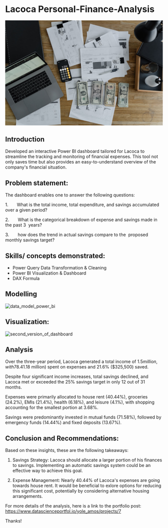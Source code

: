# Lacoca Personal-Finance-Analysis

![](personal_finance_image.jpg)


## Introduction

Developed an interactive Power BI dashboard tailored for Lacoca to streamline the tracking and monitoring of financial expenses.
This tool not only saves time but also provides an easy-to-understand overview of the company's financial situation.


## Problem statement:

The dashboard enables one to answer the following questions:

1.       What is the total income, total expenditure, and savings accumulated over a given period? 

2.       What is the categorical breakdown of expense and savings made in the past 3  years?

3.       how does the trend in actual savings compare to the  proposed monthly savings target?



## Skills/ concepts demonstrated:
- Power Query Data Transformation & Cleaning
- Power BI Visualization & Dashboard
- DAX Formula

   
## Modelling


![data_model_power_bi](https://github.com/user-attachments/assets/a2a6e8c3-212d-4817-a06c-8e0e5fd1f026)

## Visualization:
![second_version_of_dashboard](https://github.com/user-attachments/assets/60dc3fc5-0b03-4fac-8b49-b355c15b1109)
 

## Analysis

Over the  three-year period, Lacoca generated a total income of $1.5 million, with 78.4% ($1.18 million) spent on expenses and 21.6% ($325,500) saved.

Despite four significant income increases, total savings declined, and Lacoca met or exceeded the 25% savings target in only 12 out of 31 months.

Expenses were primarily allocated to house rent (40.44%), groceries (24.2%), EMIs (21.4%), health (6.18%), and leisure (4.1%), with shopping accounting for the smallest portion at 3.68%. 

Savings were predominantly invested in mutual funds (71.58%), followed by emergency funds (14.44%) and fixed deposits (13.67%).




## Conclusion and Recommendations:

Based on these insights, these are the following takeaways:

1. Savings Strategy: Lacoca should allocate a larger portion of his finances to savings. Implementing an automatic savings system could be an effective way to achieve this goal.

2. Expense Management: Nearly 40.44% of Lacoca's expenses are going towards house rent. It would be beneficial to exlore options for reducing this significant cost, potentially by considering alternative housing arrangements. 


For more details of the analysis, here is a link to the portfolio post:  
https://www.datascienceportfol.io/yole_amos/projects/7


Thanks!
